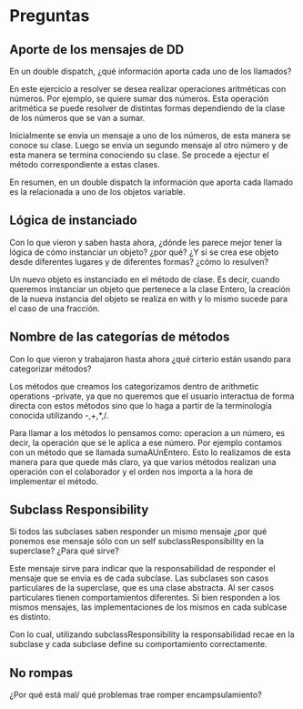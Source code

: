 # Preguntas

## Aporte de los mensajes de DD

En un double dispatch, ¿qué información aporta cada uno de los llamados?

En este ejercicio a resolver se desea realizar operaciones aritméticas con números. Por ejemplo, se quiere sumar dos números. Esta operación aritmética se puede resolver de distintas formas dependiendo de la clase de los números que se van a sumar.

Inicialmente se envia un mensaje a uno de los números, de esta manera se conoce su clase. Luego se envia un segundo mensaje al otro número y de esta manera se termina conociendo su clase. Se procede a ejectur el método correspondiente a estas clases.

En resumen, en un double dispatch la información que aporta cada llamado es la relacionada a uno de los objetos variable.

## Lógica de instanciado

Con lo que vieron y saben hasta ahora, ¿dónde les parece mejor tener la lógica de cómo instanciar un objeto? ¿por qué? ¿Y si se crea ese objeto desde diferentes lugares y de diferentes formas? ¿cómo lo resulven?

Un nuevo objeto es instanciado en el método de clase. Es decir, cuando queremos instanciar un objeto que pertenece a la clase Entero, la creación de la nueva instancia del objeto se realiza en with y lo mismo sucede para el caso de una fracción.

## Nombre de las categorías de métodos

Con lo que vieron y trabajaron hasta ahora ¿qué cirterio están usando para categorizar métodos?

Los métodos que creamos los categorizamos dentro de arithmetic operations -private, ya que no queremos que el usuario interactua de forma directa con estos métodos sino que lo haga a partir de la terminología conocida utilizando -,+,\*,/.

Para llamar a los métodos lo pensamos como: operacion a un número, es decir, la operación que se le aplica a ese número. Por ejemplo contamos con un método que se llamada sumaAUnEntero. Esto lo realizamos de esta manera para que quede más claro, ya que varios métodos realizan una operación con el colaborador y el orden nos importa a la hora de implementar el método.

## Subclass Responsibility

Si todos las subclases saben responder un mismo mensaje ¿por qué ponemos ese mensaje sólo con un self subclassResponsibility en la superclase? ¿Para qué sirve?

Este mensaje sirve para indicar que la responsabilidad de responder el mensaje que se envia es de cada subclase.
Las subclases son casos particulares de la superclase, que es una clase abstracta. Al ser casos particulares tienen comportamientos diferentes. Si bien responden a los mismos mensajes, las implementaciones de los mismos en cada sublcase es distinto.

Con lo cual, utilizando subclassResponsibility la responsabilidad recae en la subclase y cada subclase define su comportamiento correctamente.

## No rompas

¿Por qué está mal/ qué problemas trae romper encampsulamiento?
